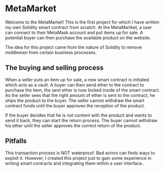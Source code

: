 # MetaMarket

Welcome to the MetaMarket! This is the first project for which I have written my own Solidity smart contract from scratch. At the MetaMartket, a user can connect to their MetaMask account and put items up for sale. A potential buyer can then purchase the available product on the website.

The idea for this project came from the nature of Solidity to remove middlemen from certain business processes. 

## The buying and selling process

When a seller puts an item up for sale, a new smart contract is initiated which acts as a vault. A buyer can then send ether to the contract to purchase the item, the sent ether is now locked inside of the smart contract. As the seller sees that the right amount of ether is sent to the contract, he ships the product to the buyer. The seller cannot withdraw the smart contract funds until the buyer approves the reception of the product. 

If the buyer decides that he is not content with the product and wants to send it back, they can start the return process. The buyer cannot withdraw his ether until the seller approves the correct return of the product.

## Pitfalls

This transaction process is NOT waterproof. Bad actors can finds ways to exploit it. However, I created this project just to gain some experience in writing smart contracts and integrating them within a user interface..

